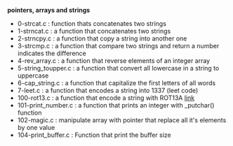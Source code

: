 **pointers, arrays and strings**

* 0-strcat.c : function thats concatenates two strings
* 1-strncat.c : a function that concatenates two strings
* 2-strncpy.c : a function that copy a string into another one
* 3-strcmp.c : a function that compare two strings and return a number indicates the difference
* 4-rev_array.c : a function that reverse elements of an integer array
* 5-string_toupper.c : a function that convert all lowercase in a string to uppercase
* 6-cap_string.c : a function that capitalize the first letters of all words
* 7-leet.c : a function that encodes a string into 1337 (leet code)
* 100-rot13.c : a function that encode a string with ROT13A [link](https://en.wikipedia.org/wiki/ROT13 "ROT13")
* 101-print_number.c : a function that prints an integer with _putchar() function
* 102-magic.c : manipulate array with pointer that replace all it's elements by one value
* 104-print_buffer.c : Function that print the buffer size

